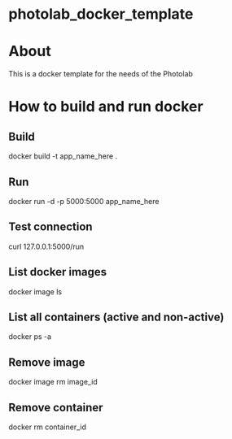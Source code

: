# photolab_docker_template

# About
This is a docker template for the needs of the Photolab

# How to build and run docker

## Build
docker build -t app_name_here .

## Run
docker run -d -p 5000:5000 app_name_here

## Test connection
curl 127.0.0.1:5000/run

## List docker images
docker image ls

## List all containers (active and non-active)
docker ps -a

## Remove image
docker image rm image_id

## Remove container
docker rm container_id

